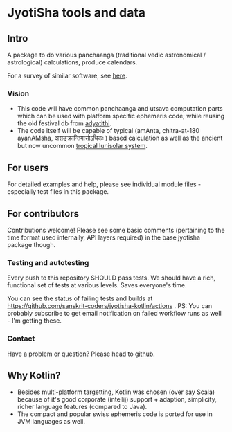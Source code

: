# JyotiSha tools and data

## Intro
A package to do various panchaanga (traditional vedic astronomical / astrological) calculations, produce calendars.

For a survey of similar software, see [here](https://sanskrit-coders.github.io/astronomy/).

### Vision
- This code will have common panchaanga and utsava computation parts which can be used with platform specific ephemeris code; while reusing the old festival db from [adyatithi](https://github.com/sanskrit-coders/adyatithi).
- The code itself will be capable of typical (amAnta, chitra-at-180 ayanAMsha, असङ्क्रान्तिमासोऽधिकः ) based calculation as well as the ancient but now uncommon [tropical lunisolar system](https://vvasuki.github.io/jyotiSham/history/kauNDinyAyana/).

## For users
For detailed examples and help, please see individual module files - especially test files in this package.

## For contributors
Contributions welcome! Please see some basic comments (pertaining to the time format used internally, API layers required) in the base jyotisha package though.

### Testing and autotesting
Every push to this repository SHOULD pass tests. We should have a rich, functional set of tests at various levels. Saves everyone's time.

You can see the status of failing tests and builds at https://github.com/sanskrit-coders/jyotisha-kotlin/actions . PS: You can probably subscribe to get email notification on failed workflow runs as well - I'm getting these.

### Contact
Have a problem or question? Please head to [github](https://github.com/sanskrit-coders/jyotisha-kotlin).

## Why Kotlin?
- Besides multi-platform targetting, Kotlin was chosen (over say Scala) because of it's good corporate (intellij) support + adaption, simplicity, richer language features (compared to Java). 
- The compact and popular swiss ephemeris code is ported for use in JVM languages as well.
